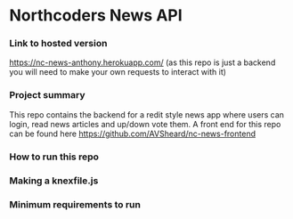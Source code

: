# Northcoders News API

### Link to hosted version

https://nc-news-anthony.herokuapp.com/ (as this repo is just a backend you will need to make your own requests to interact with it)

### Project summary

This repo contains the backend for a redit style news app where users can login, read news articles and up/down vote them. A front end for this repo can be found here https://github.com/AVSheard/nc-news-frontend

### How to run this repo

### Making a knexfile.js

### Minimum requirements to run
